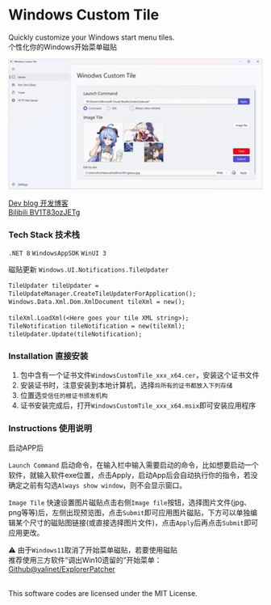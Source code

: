 # Windows Custom Tile

Quickly customize your Windows start menu tiles.  
个性化你的Windows开始菜单磁贴

![Application home-page Screenshot](/assets/screenshot-main.png)

[Dev blog 开发博客](https://blog.fischldesu.com/?p=windows-live-tile)  
[Bilibili BV1T83ozJETg](https://www.bilibili.com/video/BV1T83ozJETg)

### Tech Stack 技术栈
`.NET 8` `WindowsAppSDK` `WinUI 3`

磁贴更新 `Windows.UI.Notifications.TileUpdater`
```
TileUpdater tileUpdater = TileUpdateManager.CreateTileUpdaterForApplication();
Windows.Data.Xml.Dom.XmlDocument tileXml = new();

tileXml.LoadXml(<Here goes your tile XML string>);
TileNotification tileNotification = new(tileXml);
tileUpdater.Update(tileNotification);
```

### Installation 直接安装
1. 包中含有一个证书文件`WindowsCustomTile_xxx_x64.cer`，安装这个证书文件
2. 安装证书时，注意安装到本地计算机，选择`将所有的证书都放入下列存储`
3. 位置选`受信任的根证书颁发机构`
4. 证书安装完成后，打开`WindowsCustomTile_xxx_x64.msix`即可安装应用程序

### Instructions 使用说明
启动APP后

`Launch Command` 启动命令，在输入栏中输入需要启动的命令，比如想要启动一个软件，就输入软件exe位置，点击Apply，启动App后会自动执行你的指令，若没确定之前有勾选`Always show window`，则不会显示窗口。

`Image Tile` 快速设置图片磁贴点击右侧`Image file`按钮，选择图片文件(jpg、png等等)后，左侧出现预览图，点击`Submit`即可应用图片磁贴，下方可以单独编辑某个尺寸的磁贴图链接(或直接选择图片文件)，点击`Apply`后再点击`Submit`即可应用更改。

⚠️ 由于`Windows11`取消了开始菜单磁贴，若要使用磁贴  
推荐使用三方软件“调出Win10遗留的”开始菜单：  
[Github@valinet/ExplorerPatcher](https://github.com/valinet/ExplorerPatcher)

<br>  
This software codes are licensed under the MIT License.